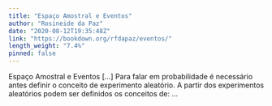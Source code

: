 ```yaml
---
title: "Espaço Amostral e Eventos"
author: "Rosineide da Paz"
date: "2020-08-12T19:35:48Z"
link: "https://bookdown.org/rfdapaz/eventos/"
length_weight: "7.4%"
pinned: false
---
```


Espaço Amostral e Eventos [...] Para falar em probabilidade é necessário antes definir o conceito de experimento aleatório. A partir dos experimentos aleatórios podem ser definidos os conceitos de:  ...
